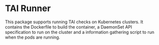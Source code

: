 # TAI Runner

This package supports running TAI checks on Kubernetes clusters. It contains the Dockerfile to build the container, a DaemonSet API specification to run on the cluster and a information gathering script to run when the pods are running.
